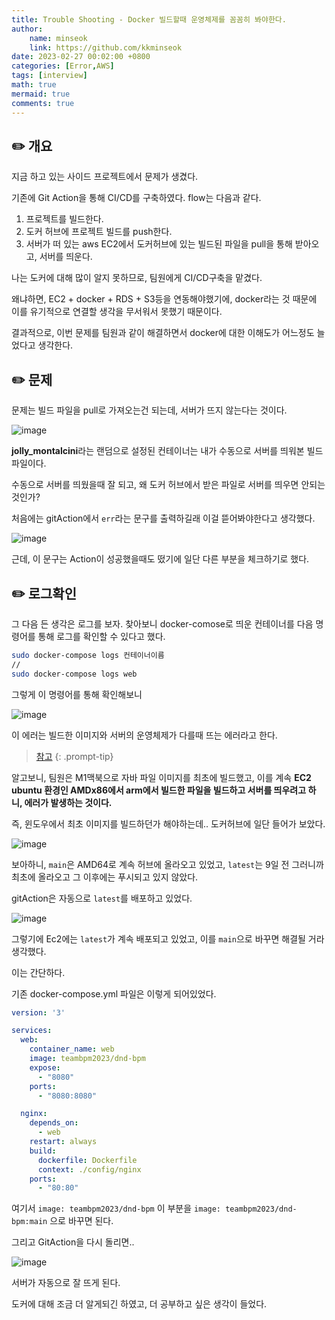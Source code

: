 ```yaml
---
title: Trouble Shooting - Docker 빌드할때 운영체제를 꼼꼼히 봐야한다.
author: 
    name: minseok
    link: https://github.com/kkminseok
date: 2023-02-27 00:02:00 +0800
categories: [Error,AWS]
tags: [interview]
math: true
mermaid: true
comments: true
---
```


## ✏️ 개요

지금 하고 있는 사이드 프로젝트에서 문제가 생겼다.

기존에 Git Action을 통해 CI/CD를 구축하였다. flow는 다음과 같다.

1. 프로젝트를 빌드한다.
2. 도커 허브에 프로젝트 빌드를 push한다.
3. 서버가 떠 있는 aws EC2에서 도커허브에 있는 빌드된 파일을 pull을 통해 받아오고, 서버를 띄운다.

나는 도커에 대해 많이 알지 못하므로, 팀원에게 CI/CD구축을 맡겼다.

왜냐하면, EC2 + docker + RDS + S3등을 연동해야했기에, docker라는 것 때문에 이를 유기적으로 연결할 생각을 무서워서 못했기 때문이다.

결과적으로, 이번 문제를 팀원과 같이 해결하면서 docker에 대한 이해도가 어느정도 늘었다고 생각한다.

## ✏️ 문제

문제는 빌드 파일을 pull로 가져오는건 되는데, 서버가 뜨지 않는다는 것이다.

![image](https://user-images.githubusercontent.com/30401054/221420166-6ec3c2ca-5245-46e2-bfad-7a464c3f6aa4.png)

**jolly_montalcini**라는 랜덤으로 설정된 컨테이너는 내가 수동으로 서버를 띄워본 빌드파일이다.

수동으로 서버를 띄웠을때 잘 되고, 왜 도커 허브에서 받은 파일로 서버를 띄우면 안되는 것인가?

처음에는 gitAction에서 `err`라는 문구를 출력하길래 이걸 뜯어봐야한다고 생각했다.

![image](https://user-images.githubusercontent.com/30401054/221420222-48cc02a7-5709-42dd-9e94-a0a5563f533f.png)

근데, 이 문구는 Action이 성공했을때도 떴기에 일단 다른 부분을 체크하기로 했다.

## ✏️ 로그확인

그 다음 든 생각은 로그를 보자. 찾아보니 docker-comose로 띄운 컨테이너를 다음 명령어를 통해 로그를 확인할 수 있다고 했다.

```bash
sudo docker-compose logs 컨테이너이름
//
sudo docker-compose logs web
```

그렇게 이 명령어를 통해 확인해보니

![image](https://user-images.githubusercontent.com/30401054/221420445-5b611af2-cbb4-4849-9cfb-271bf6b6f925.png)

이 에러는 빌드한 이미지와 서버의 운영체제가 다를때 뜨는 에러라고 한다.

> [참고](https://velog.io/@baeyuna97/exec-user-process-caused-exec-format-error-%EC%97%90%EB%9F%AC%ED%95%B4%EA%B2%B0)
{: .prompt-tip}

알고보니, 팀원은 M1맥북으로 자바 파일 이미지를 최초에 빌드했고, 이를 계속 **EC2 ubuntu 환경인 AMDx86에서 arm에서 빌드한 파일을 빌드하고 서버를 띄우려고 하니, 에러가 발생하는 것이다.**

즉, 윈도우에서 최초 이미지를 빌드하던가 해야하는데.. 도커허브에 일단 들어가 보았다.

![image](https://user-images.githubusercontent.com/30401054/221420691-400a47d2-19c2-459d-b3cc-d1ac8bbe3850.png)

보아하니, `main`은 AMD64로 계속 허브에 올라오고 있었고, `latest`는 9일 전 그러니까 최초에 올라오고 그 이후에는 푸시되고 있지 않았다.

gitAction은 자동으로 `latest`를 배포하고 있었다.

![image](https://user-images.githubusercontent.com/30401054/221421036-2140bccc-b1e4-4139-9e19-1fd9e57cf81b.png)


그렇기에 Ec2에는 `latest`가 계속 배포되고 있었고, 이를 `main`으로 바꾸면 해결될 거라 생각했다.

이는 간단하다.

기존 docker-compose.yml 파일은 이렇게 되어있었다.

```yml
version: '3'

services:
  web:
    container_name: web
    image: teambpm2023/dnd-bpm
    expose:
      - "8080"
    ports:
      - "8080:8080"

  nginx:
    depends_on:
      - web
    restart: always
    build:
      dockerfile: Dockerfile
      context: ./config/nginx
    ports:
      - "80:80"
```

여기서 `image: teambpm2023/dnd-bpm` 이 부분을 `image: teambpm2023/dnd-bpm:main` 으로 바꾸면 된다.

그리고 GitAction을 다시 돌리면..

![image](https://user-images.githubusercontent.com/30401054/221420947-287ac366-d939-4106-a9d2-63158351eee2.png)

서버가 자동으로 잘 뜨게 된다.

도커에 대해 조금 더 알게되긴 하였고, 더 공부하고 싶은 생각이 들었다.